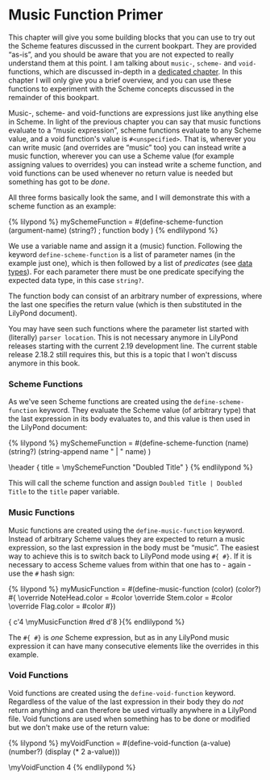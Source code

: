 # Music Function Primer

This chapter will give you some building blocks that you can use to try out the
Scheme features discussed in the current bookpart. They are provided “as-is”,
and you should be aware that you are not expected to really understand them at
this point.  I am talking about `music-`, `scheme-` and `void-` functions, which
are discussed in-depth in a [dedicated
chapter](lilypond/functions/music-scheme-void.html). In this chapter I will only
give you a brief overview, and you can use these functions to experiment with
the Scheme concepts discussed in the remainder of this bookpart.

Music-, scheme- and void-functions are expressions just like anything else in
Scheme. In light of the previous chapter you can say that music functions
evaluate to a “music expression”, scheme functions evaluate to any Scheme value,
and a void function's value is `#<unspecified>`.  That is, wherever you can
write music (and overrides are “music” too) you can instead write a music
function, wherever you can use a Scheme value (for example assigning values to
overrides) you can instead write a scheme function, and void functions can be
used whenever no return value is needed but something has got to be *done*.

All three forms basically look the same, and I will demonstrate this with a
scheme function as an example:

{% lilypond %}
mySchemeFunction =
#(define-scheme-function (argument-name)
   (string?)
   ; function body
   )
 {% endlilypond %}

We use a variable name and assign it a (music) function. Following the keyword
`define-scheme-function` is a list of parameter names (in the example just one),
which is then followed by a list of *predicates* (see [data
types](data-types/index.html)).  For each parameter there must be one predicate
specifying the expected data type, in this case `string?`.

The function body can consist of an arbitrary number of expressions, where the
last one specifies the return value (which is then substituted in the LilyPond
document).

You may have seen such functions where the parameter list started with
(literally) `parser location`.  This is not necessary anymore in LilyPond
releases starting with the current 2.19 development line.  The current stable
release 2.18.2 still requires this, but this is a topic that I won't discuss
anymore in this book.

### Scheme Functions

As we've seen Scheme functions are created using the `define-scheme-function`
keyword.  They evaluate the Scheme value (of arbitrary type) that the last
expression in its body evaluates to, and this value is then used in the LilyPond
document:

{% lilypond %}
mySchemeFunction =
#(define-scheme-function (name)
   (string?)
   (string-append name " | " name)
   )

\header {
  title = \mySchemeFunction "Doubled Title"
}
{% endlilypond %}

This will call the scheme function and assign `Doubled Title | Doubled Title` to
the `title` paper variable.

### Music Functions

Music functions are created using the `define-music-function` keyword.  Instead
of arbitrary Scheme values they are expected to return a music expression, so
the last expression in the body must be “music”. The easiest way to achieve this
is to switch back to LilyPond mode using `#{ #}`. If it is necessary to access
Scheme values from within that one has to - again - use the `#` hash sign:

{% lilypond %}
myMusicFunction =
#(define-music-function (color)
   (color?)
   #{
     \override NoteHead.color = #color
     \override Stem.color = #color
     \override Flag.color = #color
   #})

{
  c'4
  \myMusicFunction #red
  d'8
}{% endlilypond %}

The  `#{ #}` is *one* Scheme expression, but as in any LilyPond music expression
it can have many consecutive elements like the overrides in this example.

### Void Functions

Void functions are created using the `define-void-function` keyword.  Regardless
of the value of the last expression in their body they do *not* return anything
and can therefore be used virtually anywhere in a LilyPond file.  Void functions
are used when something has to be done or modified but we don't make use of the
return value:

{% lilypond %}
myVoidFunction =
#(define-void-function (a-value)
   (number?)
   (display (* 2 a-value)))

\myVoidFunction 4
{% endlilypond %}
